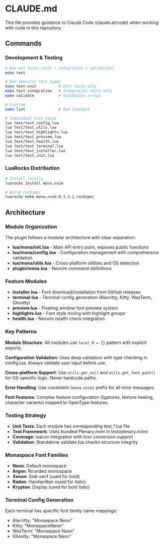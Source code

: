 # CLAUDE.md

This file provides guidance to Claude Code (claude.ai/code) when working with code in this repository.

## Commands

### Development & Testing
```bash
# Run all tests (unit + integration + validation)
make test

# Run specific test types
make test-unit          # Unit tests only
make test-integration   # Integration tests only
make validate           # Validation script

# Linting
make lint               # Run luacheck

# Individual unit tests
lua test/test_config.lua
lua test/test_utils.lua
lua test/test_highlights.lua
lua test/test_preview.lua
lua test/test_health.lua
lua test/test_terminal.lua
lua test/test_installer.lua
lua test/test_init.lua
```

### LuaRocks Distribution
```bash
# Install locally
luarocks install mona.nvim

# Build rockspec
luarocks make mona.nvim-0.1.3-1.rockspec
```

## Architecture

### Module Organization
The plugin follows a modular architecture with clear separation:

- **lua/mona/init.lua** - Main API entry point, exposes public functions
- **lua/mona/config.lua** - Configuration management with comprehensive validation
- **lua/mona/utils.lua** - Cross-platform utilities and OS detection
- **plugin/mona.lua** - Neovim command definitions

### Feature Modules
- **installer.lua** - Font download/installation from GitHub releases
- **terminal.lua** - Terminal config generation (Alacritty, Kitty, WezTerm, Ghostty)
- **preview.lua** - Floating window font preview system
- **highlights.lua** - Font style mixing with highlight groups
- **health.lua** - Neovim health check integration

### Key Patterns

**Module Structure**: All modules use `local M = {}` pattern with explicit exports.

**Configuration Validation**: Uses deep validation with type checking in config.lua. Always validate user input before use.

**Cross-platform Support**: Use `utils.get_os()` and `utils.get_font_path()` for OS-specific logic. Never hardcode paths.

**Error Handling**: Use consistent `[mona.nvim]` prefix for all error messages.

**Font Features**: Complex feature configuration (ligatures, texture healing, character variants) mapped to OpenType features.

### Testing Strategy
- **Unit Tests**: Each module has corresponding test_*.lua file
- **Test Framework**: Uses bundled Plenary.nvim in test/plenary.nvim/
- **Coverage**: luacov integration with lcov conversion support
- **Validation**: Standalone validate.lua checks structure integrity

### Monaspace Font Families
- **Neon**: Default monospace
- **Argon**: Rounded monospace
- **Xenon**: Slab serif (used for bold)
- **Radon**: Handwritten (used for italic)
- **Krypton**: Display (used for bold italic)

### Terminal Config Generation
Each terminal has specific font family name mappings:
- Alacritty: "Monaspace Neon"
- Kitty: "MonaspaceNeon"
- WezTerm: "Monaspace Neon"
- Ghostty: "Monaspace Neon"